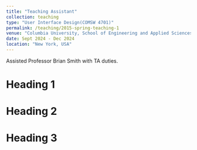 ```yaml
---
title: "Teaching Assistant"
collection: teaching
type: "User Interface Design(COMSW 4701)"
permalink: /teaching/2015-spring-teaching-1
venue: "Columbia University, School of Engineering and Applied Sciences"
date: Sept 2024 - Dec 2024
location: "New York, USA"
---
```


Assisted Professor Brian Smith with TA duties.

Heading 1
======

Heading 2
======

Heading 3
======
